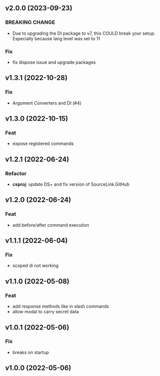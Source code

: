 ## v2.0.0 (2023-09-23)

### BREAKING CHANGE

- Due to upgrading the DI package to v7, this COULD break your setup. Especially
because lang level was set to 11

### Fix

- fix dispose issue and upgrade packages

## v1.3.1 (2022-10-28)

### Fix

- Argument Converters and DI (#4)

## v1.3.0 (2022-10-15)

### Feat

- expose registered commands

## v1.2.1 (2022-06-24)

### Refactor

- **csproj**: update DS+ and fix version of SourceLink.GitHub

## v1.2.0 (2022-06-24)

### Feat

- add before/after command execution

## v1.1.1 (2022-06-04)

### Fix

- scoped di not working

## v1.1.0 (2022-05-08)

### Feat

- add response methods like in slash commands
- allow modal to carry secret data

## v1.0.1 (2022-05-06)

### Fix

- breaks on startup

## v1.0.0 (2022-05-06)
